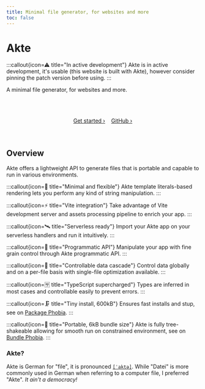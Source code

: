 ```yaml
---
title: Minimal file generator, for websites and more
toc: false
---
```


# Akte

:::callout{icon=⚠ title="In active development"}
Akte is in active development, it's usable (this website is built with Akte), however consider pinning the patch version before using.
:::

A minimal file generator, for websites and more.

<div style="margin:4rem 0;display:flex;justify-content:center;gap:1rem;">
	<a class="button" href="/get-started">Get started ›</a>
	<a class="button" href="https://github.com/lihbr/akte" target="_blank" rel="noopener noreferrer">GitHub ›</a>
</div>

## Overview

Akte offers a lightweight API to generate files that is portable and capable to run in various environments.

:::callout{icon=🚕 title="Minimal and flexible"}
Akte template literals-based rendering lets you perform any kind of string manipulation.
:::

:::callout{icon=⚡ title="Vite integration"}
Take advantage of Vite development server and assets processing pipeline to enrich your app.
:::

:::callout{icon=🛰 title="Serverless ready"}
Import your Akte app on your serverless handlers and run it intuitively.
:::

:::callout{icon=🎹 title="Programmatic API"}
Manipulate your app with fine grain control through Akte programmatic API.
:::

:::callout{icon=🌊 title="Controllable data cascade"}
Control data globally and on a per-file basis with single-file optimization available.
:::

:::callout{icon=🈂 title="TypeScript supercharged"}
Types are inferred in most cases and controllable easily to prevent errors.
:::

:::callout{icon=🗜 title="Tiny install, 600kB"}
Ensures fast installs and stup, see on [Package Phobia](https://packagephobia.com/result?p=akte).
:::

:::callout{icon=💼 title="Portable, 6kB bundle size"}
Akte is fully tree-shakeable allowing for smooth run on constrained environment, see on [Bundle Phobia](https://bundlephobia.com/package/akte@0.1.0).
:::

### Akte?

Akte is German for "file", it is pronounced [`[ˈaktə]`](https://upload.wikimedia.org/wikipedia/commons/b/bf/De-Akte.ogg). While "Datei" is more commonly used in German when referring to a computer file, I preferred "Akte". _It ain't a democracy!_

